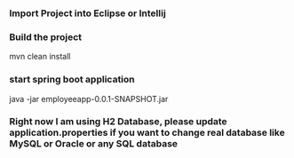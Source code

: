 ### Import Project into Eclipse or Intellij

### Build the project
mvn clean install

### start spring boot application

java -jar employeeapp-0.0.1-SNAPSHOT.jar

### Right now I am using H2 Database, please update application.properties if you want to change real database like MySQL or Oracle or any SQL database



